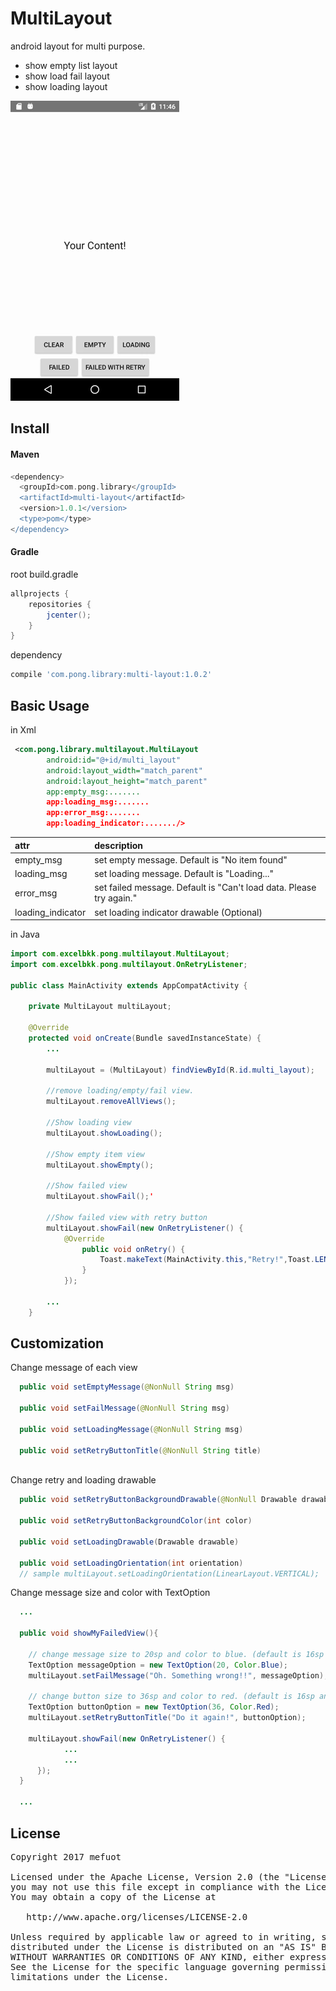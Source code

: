 # MultiLayout
android layout for multi purpose.

- show empty list layout
- show load fail layout
- show loading layout

![preview](capture/preview.gif)

## Install

#### Maven
```groovy
<dependency>
  <groupId>com.pong.library</groupId>
  <artifactId>multi-layout</artifactId>
  <version>1.0.1</version>
  <type>pom</type>
</dependency>
```

#### Gradle
root build.gradle
```groovy
allprojects {
    repositories {
        jcenter();
    }
}
```

dependency
```groovy
compile 'com.pong.library:multi-layout:1.0.2'
```

## Basic Usage
in Xml
```xml
 <com.pong.library.multilayout.MultiLayout
        android:id="@+id/multi_layout"
        android:layout_width="match_parent"
        android:layout_height="match_parent"
        app:empty_msg:.......
        app:loading_msg:.......
        app:error_msg:.......
        app:loading_indicator:......./>
```
| attr | description |
|:---|:---|
| empty_msg | set empty message. Default is "No item found" |
| loading_msg | set loading message. Default is "Loading..." |
| error_msg | set failed message. Default is "Can't load data. Please try again." |
| loading_indicator |  set loading indicator drawable (Optional) |

in Java
```java
import com.excelbkk.pong.multilayout.MultiLayout;
import com.excelbkk.pong.multilayout.OnRetryListener;

public class MainActivity extends AppCompatActivity {

    private MultiLayout multiLayout;

    @Override
    protected void onCreate(Bundle savedInstanceState) {
        ...

        multiLayout = (MultiLayout) findViewById(R.id.multi_layout);
        
        //remove loading/empty/fail view.
        multiLayout.removeAllViews();
        
        //Show loading view
        multiLayout.showLoading();
        
        //Show empty item view
        multiLayout.showEmpty();
        
        //Show failed view
        multiLayout.showFail();'
        
        //Show failed view with retry button
        multiLayout.showFail(new OnRetryListener() {
            @Override
                public void onRetry() {
                    Toast.makeText(MainActivity.this,"Retry!",Toast.LENGTH_SHORT).show();
                }
            });
            
        ...
    }
```

## Customization

Change message of each view
```java
  public void setEmptyMessage(@NonNull String msg)

  public void setFailMessage(@NonNull String msg)

  public void setLoadingMessage(@NonNull String msg)
    
  public void setRetryButtonTitle(@NonNull String title)
  
```

Change retry and loading drawable
```java
  public void setRetryButtonBackgroundDrawable(@NonNull Drawable drawable)
  
  public void setRetryButtonBackgroundColor(int color)
  
  public void setLoadingDrawable(Drawable drawable)
  
  public void setLoadingOrientation(int orientation) 
  // sample multiLayout.setLoadingOrientation(LinearLayout.VERTICAL);
```

Change message size and color with TextOption
```java
  ...
  
  public void showMyFailedView(){
  
    // change message size to 20sp and color to blue. (default is 16sp and Color.DKGRAY)
    TextOption messageOption = new TextOption(20, Color.Blue); 
    multiLayout.setFailMessage("Oh. Something wrong!!", messageOption);
    
    // change button size to 36sp and color to red. (default is 16sp and Color.WHITE)
    TextOption buttonOption = new TextOption(36, Color.Red); 
    multiLayout.setRetryButtonTitle("Do it again!", buttonOption);
    
    multiLayout.showFail(new OnRetryListener() {
            ...
            ...
      });
  }
  
  ...
```

## License
<pre>
Copyright 2017 mefuot

Licensed under the Apache License, Version 2.0 (the "License");
you may not use this file except in compliance with the License.
You may obtain a copy of the License at

   http://www.apache.org/licenses/LICENSE-2.0

Unless required by applicable law or agreed to in writing, software
distributed under the License is distributed on an "AS IS" BASIS,
WITHOUT WARRANTIES OR CONDITIONS OF ANY KIND, either express or implied.
See the License for the specific language governing permissions and
limitations under the License.
</pre>
